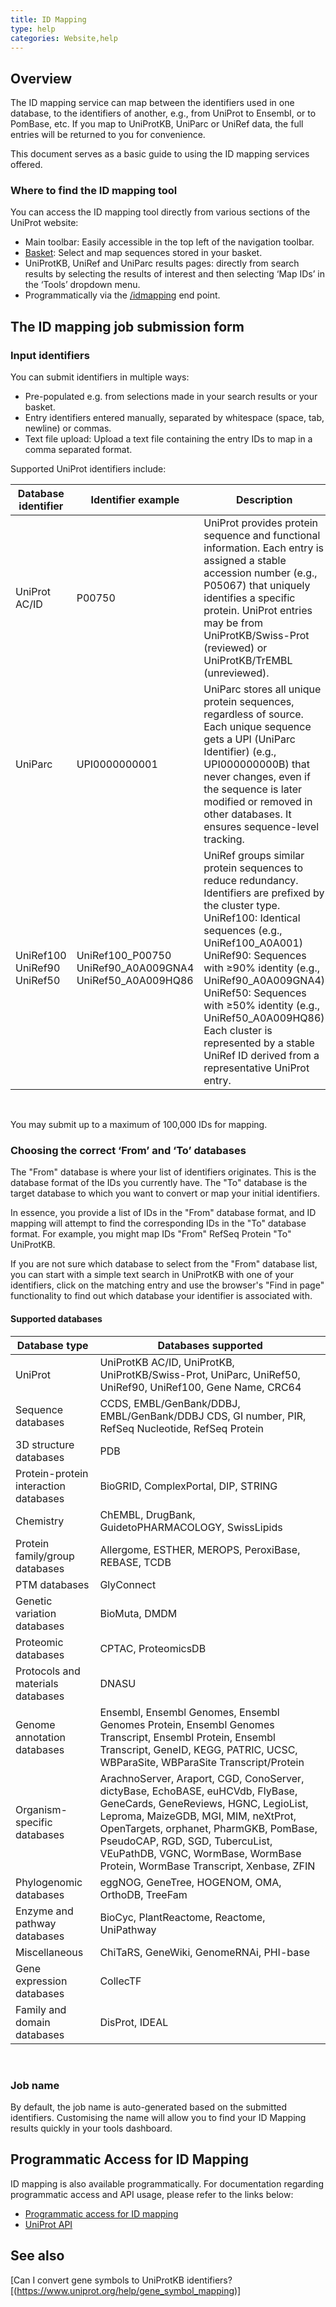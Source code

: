 ```yaml
---
title: ID Mapping
type: help
categories: Website,help
---
```


## Overview

The ID mapping service can map between the identifiers used in one database, to the identifiers of another, e.g., from UniProt to Ensembl, or to PomBase, etc. If you map to UniProtKB, UniParc or UniRef data, the full entries will be returned to you for convenience.

This document serves as a basic guide to using the ID mapping services offered.

### Where to find the ID mapping tool

You can access the ID mapping tool directly from various sections of the UniProt website:

- Main toolbar: Easily accessible in the top left of the navigation toolbar.
- [Basket](https://www.uniprot.org/help/basket): Select and map sequences stored in your basket.
- UniProtKB, UniRef and UniParc results pages: directly from search results by selecting the results of interest and then selecting ‘Map IDs’ in the ‘Tools’ dropdown menu.
- Programmatically via the [/idmapping](https://www.uniprot.org/api-documentation/idmapping) end point.

## The ID mapping job submission form

### Input identifiers

You can submit identifiers in multiple ways:

- Pre-populated e.g. from selections made in your search results or your basket.
- Entry identifiers entered manually, separated by whitespace (space, tab, newline) or commas.
- Text file upload: Upload a text file containing the entry IDs to map in a comma separated format.

Supported UniProt identifiers include:

| Database identifier               | Identifier example                                       | Description                                                                                                                                                                                                                                                                                                                                                                                                          |
| --------------------------------- | -------------------------------------------------------- | -------------------------------------------------------------------------------------------------------------------------------------------------------------------------------------------------------------------------------------------------------------------------------------------------------------------------------------------------------------------------------------------------------------------- |
| UniProt AC/ID                     | P00750                                                   | UniProt provides protein sequence and functional information. Each entry is assigned a stable accession number (e.g., P05067) that uniquely identifies a specific protein. UniProt entries may be from UniProtKB/Swiss-Prot (reviewed) or UniProtKB/TrEMBL (unreviewed).                                                                                                                                             |
| UniParc                           | UPI0000000001                                            | UniParc stores all unique protein sequences, regardless of source. Each unique sequence gets a UPI (UniParc Identifier) (e.g., UPI000000000B) that never changes, even if the sequence is later modified or removed in other databases. It ensures sequence-level tracking.                                                                                                                                          |
| UniRef100<br>UniRef90<br>UniRef50 | UniRef100_P00750 UniRef90_A0A009GNA4 UniRef50_A0A009HQ86 | UniRef groups similar protein sequences to reduce redundancy. Identifiers are prefixed by the cluster type.<br>UniRef100: Identical sequences (e.g., UniRef100_A0A001)<br>UniRef90: Sequences with ≥90% identity (e.g., UniRef90_A0A009GNA4)<br>UniRef50: Sequences with ≥50% identity (e.g., UniRef50_A0A009HQ86)<br>Each cluster is represented by a stable UniRef ID derived from a representative UniProt entry. |

<br>

You may submit up to a maximum of 100,000 IDs for mapping.

### Choosing the correct ‘From’ and ‘To’ databases

The "From" database is where your list of identifiers originates. This is the database format of the IDs you currently have. The "To" database is the target database to which you want to convert or map your initial identifiers.

In essence, you provide a list of IDs in the "From" database format, and ID mapping will attempt to find the corresponding IDs in the "To" database format. For example, you might map IDs "From" RefSeq Protein "To" UniProtKB.

If you are not sure which database to select from the "From" database list, you can start with a simple text search in UniProtKB with one of your identifiers, click on the matching entry and use the browser's "Find in page" functionality to find out which database your identifier is associated with.

#### Supported databases

| Database type                         | Databases supported                                                                                                                                                                                                                                                                                                         |
| ------------------------------------- | --------------------------------------------------------------------------------------------------------------------------------------------------------------------------------------------------------------------------------------------------------------------------------------------------------------------------- |
| UniProt                               | UniProtKB AC/ID, UniProtKB, UniProtKB/Swiss-Prot, UniParc, UniRef50, UniRef90, UniRef100, Gene Name, CRC64                                                                                                                                                                                                                  |
| Sequence databases                    | CCDS, EMBL/GenBank/DDBJ, EMBL/GenBank/DDBJ CDS, GI number, PIR, RefSeq Nucleotide, RefSeq Protein                                                                                                                                                                                                                           |
| 3D structure databases                | PDB                                                                                                                                                                                                                                                                                                                         |
| Protein-protein interaction databases | BioGRID, ComplexPortal, DIP, STRING                                                                                                                                                                                                                                                                                         |
| Chemistry                             | ChEMBL, DrugBank, GuidetoPHARMACOLOGY, SwissLipids                                                                                                                                                                                                                                                                          |
| Protein family/group databases        | Allergome, ESTHER, MEROPS, PeroxiBase, REBASE, TCDB                                                                                                                                                                                                                                                                         |
| PTM databases                         | GlyConnect                                                                                                                                                                                                                                                                                                                  |
| Genetic variation databases           | BioMuta, DMDM                                                                                                                                                                                                                                                                                                               |
| Proteomic databases                   | CPTAC, ProteomicsDB                                                                                                                                                                                                                                                                                                         |
| Protocols and materials databases     | DNASU                                                                                                                                                                                                                                                                                                                       |
| Genome annotation databases           | Ensembl, Ensembl Genomes, Ensembl Genomes Protein, Ensembl Genomes Transcript, Ensembl Protein, Ensembl Transcript, GeneID, KEGG, PATRIC, UCSC, WBParaSite, WBParaSite Transcript/Protein                                                                                                                                   |
| Organism-specific databases           | ArachnoServer, Araport, CGD, ConoServer, dictyBase, EchoBASE, euHCVdb, FlyBase, GeneCards, GeneReviews, HGNC, LegioList, Leproma, MaizeGDB, MGI, MIM, neXtProt, OpenTargets, orphanet, PharmGKB, PomBase, PseudoCAP, RGD, SGD, TubercuList, VEuPathDB, VGNC, WormBase, WormBase Protein, WormBase Transcript, Xenbase, ZFIN |
| Phylogenomic databases                | eggNOG, GeneTree, HOGENOM, OMA, OrthoDB, TreeFam                                                                                                                                                                                                                                                                            |
| Enzyme and pathway databases          | BioCyc, PlantReactome, Reactome, UniPathway                                                                                                                                                                                                                                                                                 |
| Miscellaneous                         | ChiTaRS, GeneWiki, GenomeRNAi, PHI-base                                                                                                                                                                                                                                                                                     |
| Gene expression databases             | CollecTF                                                                                                                                                                                                                                                                                                                    |
| Family and domain databases           | DisProt, IDEAL                                                                                                                                                                                                                                                                                                              |

<br>

### Job name

By default, the job name is auto-generated based on the submitted identifiers. Customising the name will allow you to find your ID Mapping results quickly in your tools dashboard.

## Programmatic Access for ID Mapping

ID mapping is also available programmatically. For documentation regarding programmatic access and API usage, please refer to the links below:

* [Programmatic access for ID mapping](https://www.uniprot.org/help/id_mapping_prog)  
* [UniProt API](https://www.uniprot.org/api-documentation/idmapping)

## See also

[Can I convert gene symbols to UniProtKB identifiers?[(https://www.uniprot.org/help/gene_symbol_mapping)]
